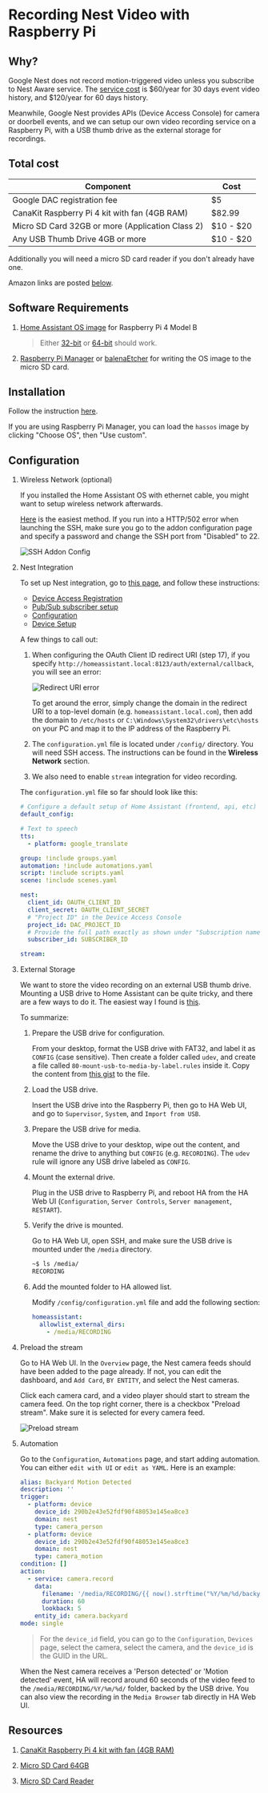 # Recording Nest Video with Raspberry Pi

## Why?

Google Nest does not record motion-triggered video unless you subscribe to Nest Aware service. The [service cost](https://store.google.com/us/product/nest_aware) is $60/year for 30 days event video history, and $120/year for 60 days history.

Meanwhile, Google Nest provides APIs (Device Access Console) for camera or doorbell events, and we can setup our own video recording service on a Raspberry Pi, with a USB thumb drive as the external storage for recordings.

## Total cost

| Component                                        | Cost      |
|--------------------------------------------------|-----------|
| Google DAC registration fee                      | $5        |
| CanaKit Raspberry Pi 4 kit with fan (4GB RAM)    | $82.99    |
| Micro SD Card 32GB or more (Application Class 2) | $10 - $20 |
| Any USB Thumb Drive 4GB or more                  | $10 - $20 |

Additionally you will need a micro SD card reader if you don't already have one.

Amazon links are posted [below](#resources).

## Software Requirements

1. [Home Assistant OS image](https://www.home-assistant.io/hassio/installation/) for Raspberry Pi 4 Model B

    > Either [32-bit](https://github.com/home-assistant/operating-system/releases/download/5.9/hassos_rpi4-5.9.img.xz) or [64-bit](https://github.com/home-assistant/operating-system/releases/download/5.9/hassos_rpi4-64-5.9.img.xz) should work.

2. [Raspberry Pi Manager](https://www.raspberrypi.org/software/) or [balenaEtcher](https://www.balena.io/etcher) for writing the OS image to the micro SD card.

## Installation

Follow the instruction [here](https://www.home-assistant.io/getting-started/#installation).

If you are using Raspberry Pi Manager, you can load the `hassos` image by clicking "Choose OS", then "Use custom".

## Configuration

1. Wireless Network (optional)

    If you installed the Home Assistant OS with ethernet cable, you might want to setup wireless network afterwards.

    [Here](https://community.home-assistant.io/t/guide-connecting-pi-with-home-assistant-os-to-wifi-or-other-networking-changes/98768) is the easiest method. If you run into a HTTP/502 error when launching the SSH, make sure you go to the addon configuration page and specify a password and change the SSH port from "Disabled" to 22.

    ![SSH Addon Config](/img/ssh_config.png)

2. Nest Integration

    To set up Nest integration, go to [this page](https://www.home-assistant.io/integrations/nest/), and follow these instructions:
    * [Device Access Registration](https://www.home-assistant.io/integrations/nest/#device-access-registration)
    * [Pub/Sub subscriber setup](https://www.home-assistant.io/integrations/nest/#pubsub-subscriber-setup)
    * [Configuration](https://www.home-assistant.io/integrations/nest/#configuration)
    * [Device Setup](https://www.home-assistant.io/integrations/nest/#device-setup)

    A few things to call out:
    1. When configuring the OAuth Client ID redirect URI (step 17), if you specify `http://homeassistant.local:8123/auth/external/callback`, you will see an error:

        ![Redirect URI error](/img/redirect_uri_error.png)

        To get around the error, simply change the domain in the redirect URI to a top-level domain (e.g. `homeassistant.local.com`), then add the domain to `/etc/hosts` or `C:\Windows\System32\drivers\etc\hosts` on your PC and map it to the IP address of the Raspberry Pi.

    2. The `configuration.yml` file is located under `/config/` directory. You will need SSH access. The instructions can be found in the **Wireless Network** section.

    3. We also need to enable `stream` integration for video recording.

   The `configuration.yml` file so far should look like this:

   ```yml
   # Configure a default setup of Home Assistant (frontend, api, etc)
   default_config:

   # Text to speech
   tts:
     - platform: google_translate

   group: !include groups.yaml
   automation: !include automations.yaml
   script: !include scripts.yaml
   scene: !include scenes.yaml

   nest:
     client_id: OAUTH_CLIENT_ID
     client_secret: OAUTH_CLIENT_SECRET
     # "Project ID" in the Device Access Console
     project_id: DAC_PROJECT_ID
     # Provide the full path exactly as shown under "Subscription name" in Google Cloud Console
     subscriber_id: SUBSCRIBER_ID

   stream:
   ```

3. External Storage

    We want to store the video recording on an external USB thumb drive. Mounting a USB drive to Home Assistant can be quite tricky, and there are a few ways to do it. The easiest way I found is [this](https://community.home-assistant.io/t/solved-mount-usb-drive-in-hassio-to-be-used-on-the-media-folder-with-udev-customization/258406).

    To summarize:

    1. Prepare the USB drive for configuration.

        From your desktop, format the USB drive with FAT32, and label it as `CONFIG` (case sensitive). Then create a folder called `udev`, and create a file called `80-mount-usb-to-media-by-label.rules` inside it. Copy the content from [this gist](https://gist.github.com/eklex/c5fac345de5be9d9bc420510617c86b5) to the file.

    2. Load the USB drive.

        Insert the USB drive into the Raspberry Pi, then go to HA Web UI, and go to `Supervisor`, `System`, and `Import from USB`.

    3. Prepare the USB drive for media.

        Move the USB drive to your desktop, wipe out the content, and rename the drive to anything but `CONFIG` (e.g. `RECORDING`). The `udev` rule will ignore any USB drive labeled as `CONFIG`.

    4. Mount the external drive.

        Plug in the USB drive to Raspberry Pi, and reboot HA from the HA Web UI (`Configuration`, `Server Controls`, `Server management`, `RESTART`).

    5. Verify the drive is mounted.
  
        Go to HA Web UI, open SSH, and make sure the USB drive is mounted under the `/media` directory.

        ```bash
        ~$ ls /media/
        RECORDING
        ```

    6. Add the mounted folder to HA allowed list.

        Modify `/config/configuration.yml` file and add the following section:

        ```yml
        homeassistant:
          allowlist_external_dirs:
            - /media/RECORDING
        ```

4. Preload the stream

    Go to HA Web UI. In the `Overview` page, the Nest camera feeds should have been added to the page already. If not, you can edit the dashboard, and `Add Card`, `BY ENTITY`, and select the Nest cameras.

    Click each camera card, and a video player should start to stream the camera feed. On the top right corner, there is a checkbox "Preload stream". Make sure it is selected for every camera feed.

    ![Preload stream](img/preload_stream.png)

5. Automation

    Go to the `Configuration`, `Automations` page, and start adding automation. You can either `edit with UI` or `edit as YAML`. Here is an example:

    ```yml
    alias: Backyard Motion Detected
    description: ''
    trigger:
      - platform: device
        device_id: 290b2e43e52fdf90f48053e145ea8ce3
        domain: nest
        type: camera_person
      - platform: device
        device_id: 290b2e43e52fdf90f48053e145ea8ce3
        domain: nest
        type: camera_motion
    condition: []
    action:
      - service: camera.record
        data:
          filename: '/media/RECORDING/{{ now().strftime("%Y/%m/%d/backyard_%H%M%S") }}.mp4'
          duration: 60
          lookback: 5
        entity_id: camera.backyard
    mode: single
    ```

    > For the `device_id` field, you can go to the `Configuration`, `Devices` page, select the camera, select the camera, and the `device_id` is the GUID in the URL.

    When the Nest camera receives a 'Person detected' or 'Motion detected' event, HA will record around 60 seconds of the video feed to the `/media/RECORDING/%Y/%m/%d/` folder, backed by the USB drive. You can also view the recording in the `Media Browser` tab directly in HA Web UI.

## Resources

1. [CanaKit Raspberry Pi 4 kit with fan (4GB RAM)](https://www.amazon.com/gp/product/B07VYC6S56/ref=ppx_yo_dt_b_asin_title_o00_s01)

2. [Micro SD Card 64GB](https://www.amazon.com/gp/product/B07FCMBLV6/ref=ppx_yo_dt_b_asin_title_o00_s02)

3. [Micro SD Card Reader](https://www.amazon.com/gp/product/B0046TJG1U/ref=ppx_yo_dt_b_search_asin_title)
